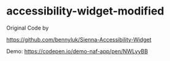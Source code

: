 # accessibility-widget-modified

Original Code by 

https://github.com/bennyluk/Sienna-Accessibility-Widget

Demo: https://codepen.io/demo-naf-app/pen/NWLyyBB
